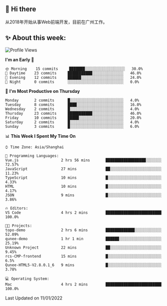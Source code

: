 ## 👋 Hi there

从2018年开始从事Web前端开发，目前在广州工作。

<!--![](https://github-readme-stats.vercel.app/api?username=fxpixels&theme=graywhite&hide_border=true)
![](https://github-readme-stats.vercel.app/api/top-langs/?username=fxpixels&hide_border=true&layout=compact)
-->
<!--
<img src="https://github-readme-stats.vercel.app/api?username=fxpixels&theme=graywhite&hide_border=true" width="500" alt=""/>
<img src="https://github-readme-stats.vercel.app/api/top-langs/?username=fxpixels&hide_border=true&layout=compact" width="300" alt=""/>
-->
## ✨ About this week:
<!--START_SECTION:waka-->
![Profile Views](http://img.shields.io/badge/Profile%20Views-4-blue)

**I'm an Early 🐤** 

```text
🌞 Morning    15 commits     ███████░░░░░░░░░░░░░░░░░░   30.0% 
🌆 Daytime    23 commits     ███████████░░░░░░░░░░░░░░   46.0% 
🌃 Evening    12 commits     ██████░░░░░░░░░░░░░░░░░░░   24.0% 
🌙 Night      0 commits      ░░░░░░░░░░░░░░░░░░░░░░░░░   0.0%

```
📅 **I'm Most Productive on Thursday** 

```text
Monday       2 commits      █░░░░░░░░░░░░░░░░░░░░░░░░   4.0% 
Tuesday      8 commits      ████░░░░░░░░░░░░░░░░░░░░░   16.0% 
Wednesday    2 commits      █░░░░░░░░░░░░░░░░░░░░░░░░   4.0% 
Thursday     23 commits     ███████████░░░░░░░░░░░░░░   46.0% 
Friday       10 commits     █████░░░░░░░░░░░░░░░░░░░░   20.0% 
Saturday     2 commits      █░░░░░░░░░░░░░░░░░░░░░░░░   4.0% 
Sunday       3 commits      █░░░░░░░░░░░░░░░░░░░░░░░░   6.0%

```


📊 **This Week I Spent My Time On** 

```text
⌚︎ Time Zone: Asia/Shanghai

💬 Programming Languages: 
Vue.js                   2 hrs 56 mins       ██████████████████░░░░░░░   72.57% 
JavaScript               27 mins             ██░░░░░░░░░░░░░░░░░░░░░░░   11.23% 
TypeScript               10 mins             █░░░░░░░░░░░░░░░░░░░░░░░░   4.33% 
HTML                     10 mins             █░░░░░░░░░░░░░░░░░░░░░░░░   4.17% 
JSON                     9 mins              █░░░░░░░░░░░░░░░░░░░░░░░░   3.86%

🔥 Editors: 
VS Code                  4 hrs 2 mins        █████████████████████████   100.0%

🐱‍💻 Projects: 
topo-demo                2 hrs 6 mins        █████████████░░░░░░░░░░░░   52.09% 
qunee-demo               1 hr 1 min          ██████░░░░░░░░░░░░░░░░░░░   25.19% 
Unknown Project          22 mins             ██░░░░░░░░░░░░░░░░░░░░░░░   9.45% 
rcs-CMP-frontend         15 mins             █░░░░░░░░░░░░░░░░░░░░░░░░   6.5% 
Qunee-HTML5-V2.8.0.1_6   9 mins              █░░░░░░░░░░░░░░░░░░░░░░░░   3.78%

💻 Operating System: 
Mac                      4 hrs 2 mins        █████████████████████████   100.0%

```


 Last Updated on 11/01/2022
<!--END_SECTION:waka-->

<!-- ![Visitor Badge](https://visitor-badge.laobi.icu/badge?page_id=fxpixels) -->

<!--
**FxPixels/FxPixels** is a ✨ _special_ ✨ repository because its `README.md` (this file) appears on your GitHub profile.

Here are some ideas to get you started:

- 🔭 I’m currently working on ...
- 🌱 I’m currently learning ...
- 👯 I’m looking to collaborate on ...
- 🤔 I’m looking for help with ...
- 💬 Ask me about ...
- 📫 How to reach me: ...
- 😄 Pronouns: ...
- ⚡ Fun fact: ...
-->
